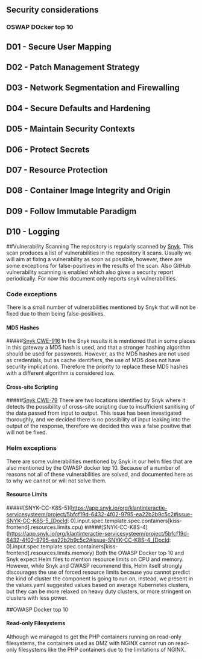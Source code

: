 Security considerations
---

### OSWAP DOcker top 10

## D01 - Secure User Mapping

## D02 - Patch Management Strategy

## D03 - Network Segmentation and Firewalling

## D04 - Secure Defaults and Hardening

## D05 - Maintain Security Contexts

## D06 - Protect Secrets

## D07 - Resource Protection

## D08 - Container Image Integrity and Origin

## D09 - Follow Immutable Paradigm

## D10 - Logging


##Vulnerability Scanning
The repository is regularly scanned by [Snyk](https://snyk.io). This scan produces a list of vulnerabilities in the repository it scans. Usually we will aim at fixing a vulnerability as soon as possible, however, there are some exceptions for false-positives in the results of the scan. Also GitHub vulnerability scanning is enabled which also gives a security report periodically. For now this document only reports snyk vulnerabilities.

### Code exceptions
There is a small number of vulnerabilities mentioned by Snyk that will not be fixed due to them being false-positives.

#### MD5 Hashes
#####[Snyk CWE-916](https://app.snyk.io/org/klantinteractie-servicesysteem/project/83032e8f-9c92-42f1-a159-b88a7cb8ff0c#issue-dab84a22-7df7-44d4-9301-abe13de76499)
In the Snyk results it is mentioned that in some places in this gateway a MD5 hash is used, and that a stronger hashing algorithm should be used for passwords.
However, as the MD5 hashes are not used as credentials, but as cache identifiers, the use of MD5 does not have security implications. Therefore the priority to replace these MD5 hashes with a different algorithm is considered low.

#### Cross-site Scripting 
#####[Snyk CWE-79](https://app.snyk.io/org/klantinteractie-servicesysteem/project/83032e8f-9c92-42f1-a159-b88a7cb8ff0c#issue-2ee236ac-1097-4f52-9700-1060c5387f47)
There are two locations identified by Snyk where it detects the possibility of cross-site scripting due to insufficient sanitising of the data passed from input to output. This issue has been investigated thoroughly, and we decided there is no possibility of input leaking into the output of the response, therefore we decided this was a false positive that will not be fixed.

### Helm exceptions
There are some vulnerabilities mentioned by Snyk in our helm files that are also mentioned by the OWASP docker top 10.
Because of a number of reasons not all of these vulnerabilities are solved, and documented here as to why we cannot or will not solve them.

#### Resource Limits
#####[SNYK-CC-K8S-5](https://app.snyk.io/org/klantinteractie-servicesysteem/project/5bfcf19d-6432-4f02-9795-ea22b2b9c5c2#issue-SNYK-CC-K8S-5_[DocId: 0].input.spec.template.spec.containers[kiss-frontend].resources.limits.cpu)
#####[SNYK-CC-K8S-4](https://app.snyk.io/org/klantinteractie-servicesysteem/project/5bfcf19d-6432-4f02-9795-ea22b2b9c5c2#issue-SNYK-CC-K8S-4_[DocId: 0].input.spec.template.spec.containers[kiss-frontend].resources.limits.memory)
Both the OWASP Docker top 10 and Snyk expect Helm files to mention resource limits on CPU and memory. However, while Snyk and OWASP recommend this, Helm itself strongly discourages the use of forced resource limits because you cannot predict the kind of cluster the component is going to run on, 
instead, we present in the values.yaml suggested values based on average Kubernetes clusters, but they can be more relaxed on heavy duty clusters, or more stringent on clusters with less power.


##OWASP Docker top 10

#### Read-only Filesystems
Although we managed to get the PHP containers running on read-only filesystems, the containers used as DMZ with NGINX cannot run on read-only filesystems like the PHP containers due to the limitations of NGINX.
